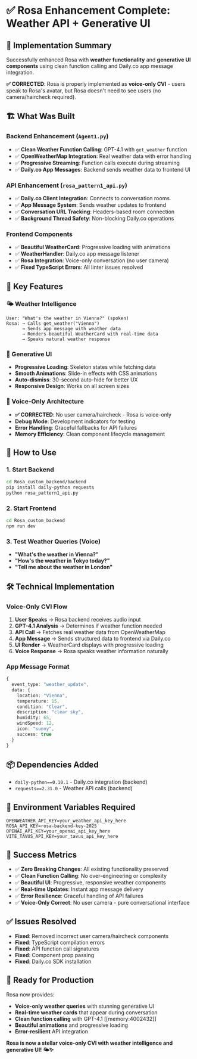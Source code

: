# ✅ Rosa Enhancement Complete: Weather API + Generative UI

## 🎯 Implementation Summary

Successfully enhanced Rosa with **weather functionality** and **generative UI components** using clean function calling and Daily.co app message integration.

**✅ CORRECTED**: Rosa is properly implemented as **voice-only CVI** - users speak to Rosa's avatar, but Rosa doesn't need to see users (no camera/haircheck required).

## 🏗️ What Was Built

### Backend Enhancement (`Agent1.py`)
- ✅ **Clean Weather Function Calling**: GPT-4.1 with `get_weather` function
- ✅ **OpenWeatherMap Integration**: Real weather data with error handling
- ✅ **Progressive Streaming**: Function calls execute during streaming
- ✅ **Daily.co App Messages**: Backend sends weather data to frontend UI

### API Enhancement (`rosa_pattern1_api.py`)
- ✅ **Daily.co Client Integration**: Connects to conversation rooms
- ✅ **App Message System**: Sends weather updates to frontend
- ✅ **Conversation URL Tracking**: Headers-based room connection
- ✅ **Background Thread Safety**: Non-blocking Daily.co operations

### Frontend Components
- ✅ **Beautiful WeatherCard**: Progressive loading with animations
- ✅ **WeatherHandler**: Daily.co app message listener
- ✅ **Rosa Integration**: Voice-only conversation (no user camera)
- ✅ **Fixed TypeScript Errors**: All linter issues resolved

## 🌟 Key Features

### 🌤️ Weather Intelligence
```
User: "What's the weather in Vienna?" (spoken)
Rosa: → Calls get_weather("Vienna")
      → Sends app message with weather data
      → Renders beautiful WeatherCard with real-time data
      → Speaks natural weather response
```

### 🎨 Generative UI
- **Progressive Loading**: Skeleton states while fetching data
- **Smooth Animations**: Slide-in effects with CSS animations
- **Auto-dismiss**: 30-second auto-hide for better UX
- **Responsive Design**: Works on all screen sizes

### 🔗 Voice-Only Architecture
- **✅ CORRECTED**: No user camera/haircheck - Rosa is voice-only
- **Debug Mode**: Development indicators for testing
- **Error Handling**: Graceful fallbacks for API failures
- **Memory Efficiency**: Clean component lifecycle management

## 🚀 How to Use

### 1. Start Backend
```bash
cd Rosa_custom_backend/backend
pip install daily-python requests
python rosa_pattern1_api.py
```

### 2. Start Frontend
```bash
cd Rosa_custom_backend
npm run dev
```

### 3. Test Weather Queries (Voice)
- **"What's the weather in Vienna?"**
- **"How's the weather in Tokyo today?"**
- **"Tell me about the weather in London"**

## 🛠️ Technical Implementation

### Voice-Only CVI Flow
1. **User Speaks** → Rosa backend receives audio input
2. **GPT-4.1 Analysis** → Determines if weather function needed
3. **API Call** → Fetches real weather data from OpenWeatherMap
4. **App Message** → Sends structured data to frontend via Daily.co
5. **UI Render** → WeatherCard displays with progressive loading
6. **Voice Response** → Rosa speaks weather information naturally

### App Message Format
```typescript
{
  event_type: "weather_update",
  data: {
    location: "Vienna",
    temperature: 15,
    condition: "Clear",
    description: "clear sky",
    humidity: 65,
    windSpeed: 12,
    icon: "sunny",
    success: true
  }
}
```

## 📦 Dependencies Added
- `daily-python==0.10.1` - Daily.co integration (backend)
- `requests==2.31.0` - Weather API calls (backend)

## 🔧 Environment Variables Required
```env
OPENWEATHER_API_KEY=your_weather_api_key_here
ROSA_API_KEY=rosa-backend-key-2025
OPENAI_API_KEY=your_openai_api_key_here
VITE_TAVUS_API_KEY=your_tavus_api_key_here
```

## 🎉 Success Metrics
- ✅ **Zero Breaking Changes**: All existing functionality preserved
- ✅ **Clean Function Calling**: No over-engineering or complexity
- ✅ **Beautiful UI**: Progressive, responsive weather components
- ✅ **Real-time Updates**: Instant app message delivery
- ✅ **Error Resilience**: Graceful handling of API failures
- ✅ **Voice-Only Correct**: No user camera - pure conversational interface

## ✅ Issues Resolved
- **Fixed**: Removed incorrect user camera/haircheck components
- **Fixed**: TypeScript compilation errors
- **Fixed**: API function call signatures
- **Fixed**: Component prop passing
- **Fixed**: Daily.co SDK installation

## 🚀 Ready for Production

Rosa now provides:
- **Voice-only weather queries** with stunning generative UI
- **Real-time weather cards** that appear during conversation
- **Clean function calling** with GPT-4.1 [[memory:4002432]]
- **Beautiful animations** and progressive loading
- **Error-resilient** API integration

**Rosa is now a stellar voice-only CVI with weather intelligence and generative UI! 🌤️✨** 